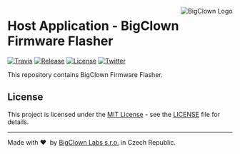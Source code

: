 <a href="https://www.bigclown.com"><img src="https://s3.eu-central-1.amazonaws.com/bigclown/gh-readme-logo.png" alt="BigClown Logo" align="right"></a>

# Host Application - BigClown Firmware Flasher

[![Travis](https://img.shields.io/travis/bigclownlabs/bch-firmware-tool/master.svg)](https://travis-ci.org/bigclownlabs/bch-firmware-tool)
[![Release](https://img.shields.io/github/release/bigclownlabs/bch-firmware-tool.svg)](https://github.com/bigclownlabs/bch-firmware-tool/releases)
[![License](https://img.shields.io/github/license/bigclownlabs/bch-firmware-tool.svg)](https://github.com/bigclownlabs/bch-firmware-tool/blob/master/LICENSE)
[![Twitter](https://img.shields.io/twitter/follow/BigClownLabs.svg?style=social&label=Follow)](https://twitter.com/BigClownLabs)

This repository contains BigClown Firmware Flasher.


## License

This project is licensed under the [MIT License](https://opensource.org/licenses/MIT/) - see the [LICENSE](LICENSE) file for details.

---

Made with &#x2764;&nbsp; by [BigClown Labs s.r.o.](https://www.bigclown.com) in Czech Republic.
